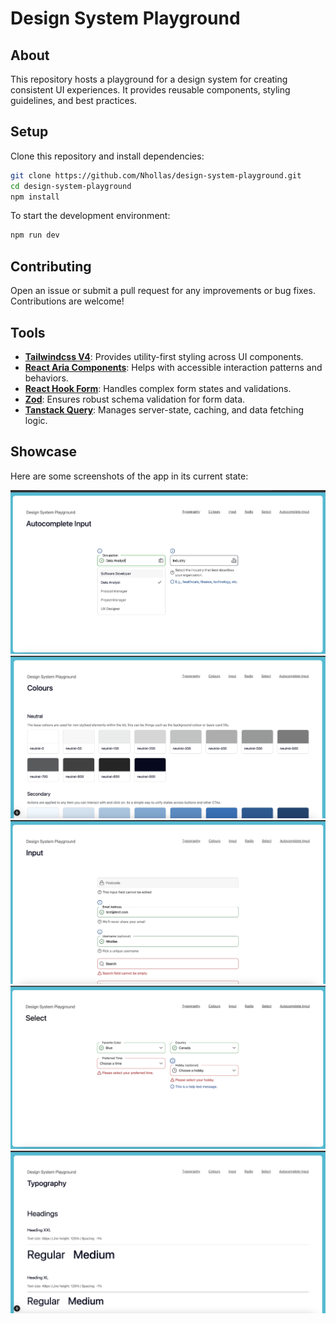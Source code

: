 # Design System Playground

## About

This repository hosts a playground for a design system for creating consistent UI experiences. It provides reusable components, styling guidelines, and best practices.

## Setup

Clone this repository and install dependencies:

```bash
git clone https://github.com/Nhollas/design-system-playground.git
cd design-system-playground
npm install
```

To start the development environment:

```bash
npm run dev
```

## Contributing

Open an issue or submit a pull request for any improvements or bug fixes. Contributions are welcome!

## Tools

- **[Tailwindcss V4](https://tailwindcss.com/docs/v4-beta)**: Provides utility-first styling across UI components.
- **[React Aria Components](https://react-spectrum.adobe.com/react-aria/components.html)**: Helps with accessible interaction patterns and behaviors.
- **[React Hook Form](https://react-hook-form.com/)**: Handles complex form states and validations.
- **[Zod](https://zod.dev/)**: Ensures robust schema validation for form data.
- **[Tanstack Query](https://tanstack.com/query/latest)**: Manages server-state, caching, and data fetching logic.

## Showcase

Here are some screenshots of the app in its current state:

![Autocomplete Input Field](docs/images/autocomplete-input-field.png)
![Colours](docs/images/colours.png)
![Input Field](docs/images/input-field.png)
![Select Field](docs/images/select-field.png)
![Typography](docs/images/typography.png)
